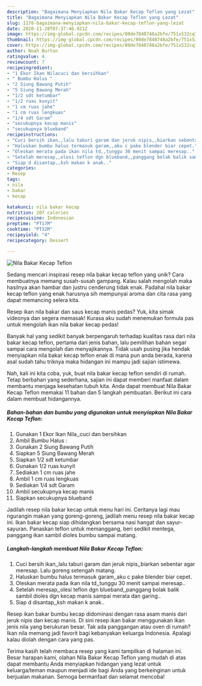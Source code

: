 ```yaml
---
description: "Bagaimana Menyiapkan Nila Bakar Kecap Teflon yang Lezat"
title: "Bagaimana Menyiapkan Nila Bakar Kecap Teflon yang Lezat"
slug: 1178-bagaimana-menyiapkan-nila-bakar-kecap-teflon-yang-lezat
date: 2020-11-28T07:37:46.921Z
image: https://img-global.cpcdn.com/recipes/80de7848748a2bfe/751x532cq70/nila-bakar-kecap-teflon-foto-resep-utama.jpg
thumbnail: https://img-global.cpcdn.com/recipes/80de7848748a2bfe/751x532cq70/nila-bakar-kecap-teflon-foto-resep-utama.jpg
cover: https://img-global.cpcdn.com/recipes/80de7848748a2bfe/751x532cq70/nila-bakar-kecap-teflon-foto-resep-utama.jpg
author: Noah Burton
ratingvalue: 4
reviewcount: 7
recipeingredient:
- "1 Ekor Ikan Nilacuci dan bersihkan"
- " Bumbu Halus "
- "2 Siung Bawang Putih"
- "5 Siung Bawang Merah"
- "1/2 sdt ketumbar"
- "1/2 ruas kunyit"
- "1 cm ruas jahe"
- "1 cm ruas lengkuas"
- "1/4 sdt Garam"
- "secukupnya kecap manis"
- "secukupnya blueband"
recipeinstructions:
- "Cuci bersih ikan,,lalu taburi garam dan jeruk nipis,,biarkan sebentar agar meresap. Lalu goreng setengah matang."
- "Haluskan bumbu halus termasuk garam,,aku c pake blender biar cepet."
- "Oleskan merata pada ikan nila td,,tunggu 30 menit sampai meresap.."
- "Setelah meresap,,olesi teflon dgn blueband,,panggang bolak balik sambil dioles dgn kecap manis sampai merata dan garing.."
- "Siap d disantap,,ksh makan k anak.."
categories:
- Resep
tags:
- nila
- bakar
- kecap

katakunci: nila bakar kecap 
nutrition: 207 calories
recipecuisine: Indonesian
preptime: "PT17M"
cooktime: "PT32M"
recipeyield: "4"
recipecategory: Dessert

---
```



![Nila Bakar Kecap Teflon](https://img-global.cpcdn.com/recipes/80de7848748a2bfe/751x532cq70/nila-bakar-kecap-teflon-foto-resep-utama.jpg)

Sedang mencari inspirasi resep nila bakar kecap teflon yang unik? Cara membuatnya memang susah-susah gampang. Kalau salah mengolah maka hasilnya akan hambar dan justru cenderung tidak enak. Padahal nila bakar kecap teflon yang enak harusnya sih mempunyai aroma dan cita rasa yang dapat memancing selera kita.

Resep ikan nila bakar dan saus kecap manis pedas? Yuk, kita simak videonya dan segera memasak! Kurasa aku sudah menemukan formula pas untuk mengolah ikan nila bakar kecap pedas!

Banyak hal yang sedikit banyak berpengaruh terhadap kualitas rasa dari nila bakar kecap teflon, pertama dari jenis bahan, lalu pemilihan bahan segar sampai cara mengolah dan menyajikannya. Tidak usah pusing jika hendak menyiapkan nila bakar kecap teflon enak di mana pun anda berada, karena asal sudah tahu triknya maka hidangan ini mampu jadi sajian istimewa.


Nah, kali ini kita coba, yuk, buat nila bakar kecap teflon sendiri di rumah. Tetap berbahan yang sederhana, sajian ini dapat memberi manfaat dalam membantu menjaga kesehatan tubuh kita. Anda dapat membuat Nila Bakar Kecap Teflon memakai 11 bahan dan 5 langkah pembuatan. Berikut ini cara dalam membuat hidangannya.

<!--inarticleads1-->

##### Bahan-bahan dan bumbu yang digunakan untuk menyiapkan Nila Bakar Kecap Teflon:

1. Gunakan 1 Ekor Ikan Nila,,cuci dan bersihkan
1. Ambil  Bumbu Halus :
1. Gunakan 2 Siung Bawang Putih
1. Siapkan 5 Siung Bawang Merah
1. Siapkan 1/2 sdt ketumbar
1. Gunakan 1/2 ruas kunyit
1. Sediakan 1 cm ruas jahe
1. Ambil 1 cm ruas lengkuas
1. Sediakan 1/4 sdt Garam
1. Ambil secukupnya kecap manis
1. Siapkan secukupnya blueband


Jadilah resep nila bakar kecap untuk menu hari ini. Ceritanya lagi mau ngurangin makan yang goreng-goreng, jadilah menu resep nila bakar kecap ini. Ikan bakar kecap siap dihidangkan bersama nasi hangat dan sayur-sayuran. Panaskan teflon untuk memanggang, beri sedikit mentega, panggang ikan sambil dioles bumbu sampai matang. 

<!--inarticleads2-->

##### Langkah-langkah membuat Nila Bakar Kecap Teflon:

1. Cuci bersih ikan,,lalu taburi garam dan jeruk nipis,,biarkan sebentar agar meresap. Lalu goreng setengah matang.
1. Haluskan bumbu halus termasuk garam,,aku c pake blender biar cepet.
1. Oleskan merata pada ikan nila td,,tunggu 30 menit sampai meresap..
1. Setelah meresap,,olesi teflon dgn blueband,,panggang bolak balik sambil dioles dgn kecap manis sampai merata dan garing..
1. Siap d disantap,,ksh makan k anak..


Resep ikan bakar bumbu kecap didominasi dengan rasa asam manis dari jeruk nipis dan kecap manis. Di sini resep ikan bakar menggunakan ikan jenis nila yang berukuran besar. Tak ada panggangan atau oven di rumah? Ikan nila memang jadi favorit bagi kebanyakan keluarga Indonesia. Apalagi kalau diolah dengan cara yang pas. 

Terima kasih telah membaca resep yang kami tampilkan di halaman ini. Besar harapan kami, olahan Nila Bakar Kecap Teflon yang mudah di atas dapat membantu Anda menyiapkan hidangan yang lezat untuk keluarga/teman maupun menjadi ide bagi Anda yang berkeinginan untuk berjualan makanan. Semoga bermanfaat dan selamat mencoba!
